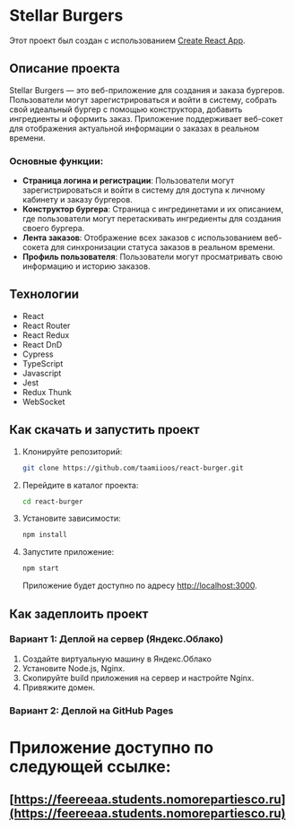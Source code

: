 # Stellar Burgers

Этот проект был создан с использованием [Create React App](https://github.com/facebook/create-react-app).

## Описание проекта

Stellar Burgers — это веб-приложение для создания и заказа бургеров. Пользователи могут зарегистрироваться и войти в систему, собрать свой идеальный бургер с помощью конструктора, добавить ингредиенты и оформить заказ. Приложение поддерживает веб-сокет для отображения актуальной информации о заказах в реальном времени.

### Основные функции:
- **Страница логина и регистрации**: Пользователи могут зарегистрироваться и войти в систему для доступа к личному кабинету и заказу бургеров.
- **Конструктор бургера**: Страница с ингрединетами и их описанием, где пользователи могут перетаскивать ингредиенты для создания своего бургера.
- **Лента заказов**: Отображение всех заказов с использованием веб-сокета для синхронизации статуса заказов в реальном времени.
- **Профиль пользователя**: Пользователи могут просматривать свою информацию и историю заказов.

## Технологии

- React
- React Router
- React Redux
- React DnD
- Cypress 
- TypeScript
- Javascript
- Jest
- Redux Thunk
- WebSocket

## Как скачать и запустить проект

1. Клонируйте репозиторий:
    ```bash
    git clone https://github.com/taamiioos/react-burger.git
    ```

2. Перейдите в каталог проекта:
    ```bash
    cd react-burger
    ```

3. Установите зависимости:
    ```bash
    npm install
    ```

4. Запустите приложение:
    ```bash
    npm start
    ```

   Приложение будет доступно по адресу [http://localhost:3000](http://localhost:3000).

## Как задеплоить проект

### Вариант 1: Деплой на сервер (Яндекс.Облако)

1. Создайте виртуальную машину в Яндекс.Облако
2. Установите Node.js, Nginx.
3. Скопируйте build приложения на сервер и настройте Nginx.
4. Привяжите домен.

### Вариант 2: Деплой на GitHub Pages

# Приложение доступно по следующей ссылке: 
## [https://feereeaa.students.nomorepartiesco.ru](https://feereeaa.students.nomorepartiesco.ru)
